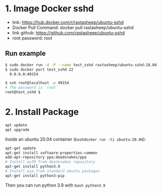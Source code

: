 # 1. Image Docker sshd
- link: https://hub.docker.com/r/rastasheep/ubuntu-sshd
- Docker Pull Command: docker pull rastasheep/ubuntu-sshd
- link github: https://github.com/rastasheep/ubuntu-sshd
- root password: root
## Run example
```bash
$ sudo docker run -d -P --name test_sshd rastasheep/ubuntu-sshd:18.04
$ sudo docker port test_sshd 22
  0.0.0.0:49154

$ ssh root@localhost -p 49154
# The password is `root`
root@test_sshd $
```
# 2. Install Package
```bash
apt update
apt upgrade
```
Inside an ubuntu 20.04 container (```bashdocker run -ti ubuntu:20.04```):
```bash
apt-get update
apt-get install software-properties-common
add-apt-repository ppa:deadsnakes/ppa
# Install py39 from deadsnakes repository
apt-get install python3.9
# Install pip from standard ubuntu packages
apt-get install python3-pip
```
Then you can run python 3.9 with ```bash python3.9 ```

